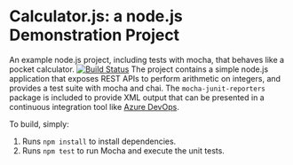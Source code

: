 Calculator.js: a node.js Demonstration Project
==============================================
An example node.js project, including tests with mocha, that behaves like
a pocket calculator.
[![Build Status](https://dev.azure.com/camelomalcolm19/Agile%20Planning%20and%20Portfolio%20Management%20with%20Azure%20Boards/_apis/build/status/MVC88.calculator?branchName=refs%2Fpull%2F1%2Fmerge)](https://dev.azure.com/camelomalcolm19/Agile%20Planning%20and%20Portfolio%20Management%20with%20Azure%20Boards/_build/latest?definitionId=7&branchName=refs%2Fpull%2F1%2Fmerge)
The project contains a simple node.js application that exposes REST APIs
to perform arithmetic on integers, and provides a test suite with mocha
and chai.  The `mocha-junit-reporters` package is included to provide XML
output that can be presented in a continuous integration tool like
[Azure DevOps](https://azure.com/devops).

To build, simply:

1. Runs `npm install` to install dependencies.
2. Runs `npm test` to run Mocha and execute the unit tests.

